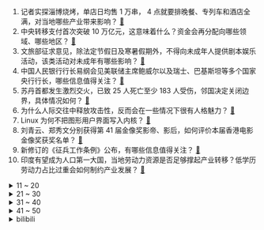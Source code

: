1. 记者实探淄博烧烤，单店日均售 1 万串， 4 点就要排晚餐、专列车和酒店全满，对当地哪些产业带来影响？ [:link:](https://www.zhihu.com/question/595939876)
2. 中央转移支付首次突破 10 万亿元，这意味着什么？资金会再分配向哪些领域、哪些地区？ [:link:](https://www.zhihu.com/question/595425847)
3. 文旅部征求意见，除法定节假日及寒暑假期外，不得向未成年人提供剧本娱乐活动，该类活动对未成年有哪些影响？ [:link:](https://www.zhihu.com/question/595499389)
4. 中国人民银行行长易纲会见美联储主席鲍威尔以及瑞士、巴基斯坦等多个国家央行行长，哪些信息值得关注？ [:link:](https://www.zhihu.com/question/595504988)
5. 苏丹首都发生激烈交火，已致 25 人死亡至少 183 人受伤，邻国决定关闭边界，具体情况如何？ [:link:](https://www.zhihu.com/question/595912192)
6. 为什么人际交往中释放攻击性，反而会在一些情况下很有人格魅力？ [:link:](https://www.zhihu.com/question/533622671)
7. Linux 为何不把图形用户界面写入内核？ [:link:](https://www.zhihu.com/question/20667741)
8. 刘青云、郑秀文分别获得第 41 届金像奖影帝、影后，如何评价本届香港电影金像奖获奖名单？ [:link:](https://www.zhihu.com/question/595998722)
9. 新修订的《征兵工作条例》公布，有哪些信息值得关注？ [:link:](https://www.zhihu.com/question/595309486)
10. 印度有望成为人口第一大国，当地劳动力资源是否足够撑起产业转移？低学历劳动力占比过重会如何制约产业发展？ [:link:](https://www.zhihu.com/question/595637146)
<details>
<summary>11 ~ 20</summary>

11. 薛宝钗被哥哥拖累，为什么从来没有埋怨过？ [:link:](https://www.zhihu.com/question/524351548)
12. 大模型LLM领域，有哪些可以作为学术研究方向？ [:link:](https://www.zhihu.com/question/595298808)
13. 城市中常见的动物有哪些有趣的冷知识可以讲给小朋友听？ [:link:](https://www.zhihu.com/question/594673049)
14. 宿州埇桥一杂技女演员表演时高空坠亡，反映出什么问题？事件后续处理进展如何？ [:link:](https://www.zhihu.com/question/595931999)
15. 22-23 赛季 NBA 季后赛湖人 128:112 灰熊，浓眉 22+12+7，如何评价这场比赛？ [:link:](https://www.zhihu.com/question/596005489)
16. 为什么有些人老了发现「子女没出息是一种福分」？你怎么看？ [:link:](https://www.zhihu.com/question/594668461)
17. 多家银行将员工绩效薪酬追索扣回，有银行人均追回近 5 万元，「追薪」以后会常态化吗？ [:link:](https://www.zhihu.com/question/595916455)
18. 电影《灌篮高手》为何选择以宫城良田为主视角？ [:link:](https://www.zhihu.com/question/595855522)
19. 面对不断增长的人口规模，印度医疗、养老等社会保障能跟得上吗？贫富差距带来的社会矛盾应该如何解决？ [:link:](https://www.zhihu.com/question/595634951)
20. 如何评价沃尔沃 EX90 中国首秀，是否能称为智能安全新标杆？ [:link:](https://www.zhihu.com/question/595956154)
</details>
<details>
<summary>21 ~ 30</summary>

21. 未来三至五年内，GPT 能把一个十个人的编程开发团队精简到几个人吗？ [:link:](https://www.zhihu.com/question/589904843)
22. 豪华品牌做电动车还有机会吗，会被新势力彻底赶超吗？ [:link:](https://www.zhihu.com/question/595935056)
23. 如何评价《尘封十三载》大结局？ [:link:](https://www.zhihu.com/question/595962211)
24. 2023 年上海车展哪些车值得看？ [:link:](https://www.zhihu.com/question/594209163)
25. Vim 到底可以配置得多漂亮? [:link:](https://www.zhihu.com/question/26248191)
26. 如果穿越成《长月烬明》的叶冰裳，你会怎么做？ [:link:](https://www.zhihu.com/question/531915505)
27. 如果《原神》中的设定是神之眼破碎就会死亡，哪些角色放的位置会比较危险？ [:link:](https://www.zhihu.com/question/584986692)
28. 有什么生活中的趣味物理知识？ [:link:](https://www.zhihu.com/question/23019666)
29. 心理非常着急但是没有行动力的人是天生懒惰吗？ [:link:](https://www.zhihu.com/question/483244051)
30. 波兰政要称「若乌克兰战败，中国大陆或第二天就打台湾」，遭中方驳斥，如何评价这一言论？ [:link:](https://www.zhihu.com/question/595521347)
</details>
<details>
<summary>31 ~ 40</summary>

31. 巴菲特表示「苹果用户不会接受 1 万美元收走 iPhone 且不能再买苹果手机」，如何看待这一言论？ [:link:](https://www.zhihu.com/question/595349963)
32. 作为一个《英雄联盟》玩家，如果我每个版本能选择三个英雄，使用三个英雄必胜，其他必败，我能夺冠吗？ [:link:](https://www.zhihu.com/question/586398785)
33. 为啥没有顶级CPU的核显本？ [:link:](https://www.zhihu.com/question/595229500)
34. 哪些行星外表迷人，实际上如地狱一般？ [:link:](https://www.zhihu.com/question/595585754)
35. 蟒蛇没有咀嚼能力，它不会消化不良吗？ [:link:](https://www.zhihu.com/question/576460952)
36. 夫妻做试管生下龙凤胎，女儿与丈夫无血缘关系，医院称流程无差错，为何出现该状况？试管婴儿还存在哪些风险？ [:link:](https://www.zhihu.com/question/595726738)
37. 张志磊 TKO 乔伊斯获 WBO 过渡拳王金腰带，如何评价这场比赛? [:link:](https://www.zhihu.com/question/595902210)
38. 男生考驾照考手动挡还是自动挡？ [:link:](https://www.zhihu.com/question/595897243)
39. 2023LPL春决有哪些操作天花板？ [:link:](https://www.zhihu.com/question/595625190)
40. 经常自驾的人为什么都说自驾前一定要给车做保养？ [:link:](https://www.zhihu.com/question/595866073)
</details>
<details>
<summary>41 ~ 50</summary>

41. 上汽集团 2023 年首季销量剧降 27% 仅为全年目标 15%，主要受哪些因素影响？ [:link:](https://www.zhihu.com/question/595104014)
42. 买新车比买二手车有什么优点和缺点？ [:link:](https://www.zhihu.com/question/593343376)
43. 到底“工资开多少，我就做多少的活”这种想法对不对？ [:link:](https://www.zhihu.com/question/588370062)
44. 游戏里很强，现实里没那么强的足球球员有哪些？ [:link:](https://www.zhihu.com/question/444833941)
45. 22-23 赛季英超西汉姆联连追两球 2:2 阿森纳，热苏斯厄德高破门萨卡失点，如何评价这场比赛？ [:link:](https://www.zhihu.com/question/595963430)
46. 中国省级「癌症地图」出炉，如何看待肺癌列第一，「穷癌」下降「富癌」上升？癌症发病为何会有地域差异？ [:link:](https://www.zhihu.com/question/593010173)
47. 如何评价理光宾得欣然发布K-3 Mark III Monochrome黑白专业单反？ [:link:](https://www.zhihu.com/question/595304887)
48. 苏首都喀土穆多地突发武装冲突，中国驻苏丹使馆发布紧急安全提示，中国公民应如何保障自身安全？ [:link:](https://www.zhihu.com/question/595775874)
49. 有可能彻底解决人类的“生老病死”问题，而实现人类终极自由与解放的实际方法吗？ [:link:](https://www.zhihu.com/question/594619639)
50. 22-23 赛季英超诺丁汉森林 0:2 曼联，安东尼传射达洛特破门，如何评价这场比赛？ [:link:](https://www.zhihu.com/question/595991605)
</details><details>
<summary>bilibili</summary>

1. 快快快！ [:link:](//www.bilibili.com/video/BV1U54y1F7Sc)
2. AI 一眼就看透了我的本质 [:link:](//www.bilibili.com/video/BV1DP411U7kS)
3. YOASOBI アイドル(Idol) Official Music Video [:link:](//www.bilibili.com/video/BV17h411u7sb)
4. 开摆咯~ [:link:](//www.bilibili.com/video/BV1XP411U7SK)
5. 我和12个国家的陌生人，完成了名为和平的画 [:link:](//www.bilibili.com/video/BV1FP411S7TS)
6. [原神HoYoFair动画短片] 誓使的万神殿：赛诺vs阿努比斯和埃及诸神！ [:link:](//www.bilibili.com/video/BV1aP411S7a2)
7. 我竟然真的采访到了《猫和老鼠》的画师！他还看了我的视频？！ [:link:](//www.bilibili.com/video/BV1Jo4y187Uh)
8. 这都是啥啊???(5) [:link:](//www.bilibili.com/video/BV1No4y1H7mY)
9. 女朋友哄我 （ VS ） 我哄女朋友 [:link:](//www.bilibili.com/video/BV1mT411W7Q9)
10. 离谱！老公穿成这样你几点回家？ [:link:](//www.bilibili.com/video/BV1SX4y1r7Qx)
<details>
<summary>11 ~ 20</summary>

11. 【TF家族】2023年TF家族《登陆计划》系列演唱会——蝴蝶效应【演唱会全程回顾】（上半场） [:link:](//www.bilibili.com/video/BV16M4y1y7Sp)
12. 我花了30000多个小时，3年7个多月，记录了77种花绽放瞬间，距离我百花绽放又进一大步。 [:link:](//www.bilibili.com/video/BV1q54y1F7YZ)
13. “中国作协只养一个人，那也该是史铁生”【寻找·史铁生】 [:link:](//www.bilibili.com/video/BV1pM411K7r8)
14. 当我把《反方向的钟》旋律倒过来写成一首新歌《正方向的钟》，中国风拉满！ [:link:](//www.bilibili.com/video/BV1Ph411u7WA)
15. 这个直接刷新了我对跳绳的认识 [:link:](//www.bilibili.com/video/BV1kg4y1u71y)
16. 六年后重听《one day》你更喜欢哪个版本? [:link:](//www.bilibili.com/video/BV16M4y1C7FD)
17. 零经费 自拍《三体2：黑暗森林》（自制动画）第01集 [:link:](//www.bilibili.com/video/BV1ss4y127gi)
18. 哈哈哈我疯啦，二手玫瑰版⚡小↑↑↑城↓↓夏↑天⚡ [:link:](//www.bilibili.com/video/BV1qg4y1u7f5)
19. 爆肝两月！一口气带你看完全剧情《饥荒》究竟讲了什么故事？ [:link:](//www.bilibili.com/video/BV1Jc411p7oQ)
20. 蚊·香哪儿，全款拿下 [:link:](//www.bilibili.com/video/BV1y24y1w7kF)
</details>
<details>
<summary>21 ~ 30</summary>

21. B站到底应该如何逆天改命？做了四年UP主的一些感想。 [:link:](//www.bilibili.com/video/BV1XN411w7ro)
22. 这到底是做菜还是魔法？看到最后我直接人傻了！ [:link:](//www.bilibili.com/video/BV16L411f7rW)
23. 小女孩也太可爱了吧！ [:link:](//www.bilibili.com/video/BV1Qc411H7DB)
24. “我看到世界在崩裂，但我看到你”·顶级恐怖游戏【OUTLAST2】到底讲了什么样的故事 [:link:](//www.bilibili.com/video/BV1PM4y1y7oa)
25. 不停更声明，B站加油 [:link:](//www.bilibili.com/video/BV15v4y1n7im)
26. 《B站最快的UP主》 [:link:](//www.bilibili.com/video/BV1Ev4y1n78h)
27. 我用ChatGPT做了一期动画杂谈.....【泛式】 [:link:](//www.bilibili.com/video/BV1qV4y1Z7Er)
28. 生活里一些奇怪的强迫症 [:link:](//www.bilibili.com/video/BV1pa4y1N7p7)
29. 球2前13分钟究竟埋藏了多少细节？《流浪地球2》全片解析01 [:link:](//www.bilibili.com/video/BV1gN411A7kr)
30. 一个世纪的汉字突围史 [:link:](//www.bilibili.com/video/BV1DL411f7Jc)
</details>
<details>
<summary>31 ~ 40</summary>

31. 【妮露】⚡妮能忍受妲妲妲的洗脑么⚡汪⚡ [:link:](//www.bilibili.com/video/BV1mM4y1C7Kc)
32. 成本只需要4块钱的“穷鬼”拌饭 [:link:](//www.bilibili.com/video/BV1YL411m7En)
33. 莱依拉这段话太真实了！站在父母肩膀上才看到的世界，又怎么会轻易放下呢 [:link:](//www.bilibili.com/video/BV1so4y187DR)
34. 都什么年代，谁还邂逅传统小川？！！ [:link:](//www.bilibili.com/video/BV1vh411u7wH)
35. 【原神HoYoFair】先驱：将军幕 [:link:](//www.bilibili.com/video/BV14M411L78A)
36. 来到南京吃美食！小傲吃的眼发直！ [:link:](//www.bilibili.com/video/BV1qL411e73s)
37. 今天是坂本龙一大师的《圣诞快乐 劳伦斯先生》，大家好好听 [:link:](//www.bilibili.com/video/BV1ym4y117u4)
38. 纵观世界风云，风景LPL更好 [:link:](//www.bilibili.com/video/BV1Wc411p7vb)
39. 《明日方舟》EP -Endospore [:link:](//www.bilibili.com/video/BV1yT411H79u)
40. 重铸四月番荣光！我辈义不容辞！2023年四月番开播吐槽 [:link:](//www.bilibili.com/video/BV1og4y1T7VR)
</details>
<details>
<summary>41 ~ 50</summary>

41. ICU人情冷暖：当你重病以后！ [:link:](//www.bilibili.com/video/BV1om4y117P8)
42. 《鸣潮》「共鸣测试」实机PV | 远望 [:link:](//www.bilibili.com/video/BV1ML411m7FH)
43. 她是中国第一女警，3枪击毙歹徒，救出28名孩子 [:link:](//www.bilibili.com/video/BV13P411S7nP)
44. 哈哈哈这游戏双人模式太搞笑了！ [:link:](//www.bilibili.com/video/BV1ag4y1u73u)
45. 终极社死！五十人面前讲随机PPT，脚趾抠出梦幻堡垒！ [:link:](//www.bilibili.com/video/BV1Dm4y117pf)
46. 整蛊！假装窜了…再用充气玩具腿让女友以为她把我掰断了！ [:link:](//www.bilibili.com/video/BV1q24y1F7jX)
47. 男生宿舍晚上聊什么 VS 女生宿舍晚上聊什么 [:link:](//www.bilibili.com/video/BV1m24y1w7PA)
48. 中国影史票房最高的日本动画？德不配位还是实至名归？ [:link:](//www.bilibili.com/video/BV14L411m79Z)
49. 骑行青海，遭遇九级大风沙尘暴，艰难到达乡镇吃个炕锅羊排 [:link:](//www.bilibili.com/video/BV1Hc411n7kD)
50. “我站在鼓楼上面，一切繁华与我无关” [:link:](//www.bilibili.com/video/BV1za4y1N7AW)
</details>
<details>
<summary>51 ~ 60</summary>

51. 求生大师李贺轩 [:link:](//www.bilibili.com/video/BV1D24y1w7xE)
52. 胖龙大战……正式开战！ [:link:](//www.bilibili.com/video/BV1q54y1F7Ui)
53. 变 形 金 刚 忍 界 大 战 [:link:](//www.bilibili.com/video/BV1zk4y1e7YD)
54. 【IGN】《塞尔达传说 王国之泪》最终预告 [:link:](//www.bilibili.com/video/BV1Zh411M7P7)
55. 【Luca Kaneshiro Cover】蜜月アン・ドゥ・トロワ (Honeymoon Un Deux Trois) [:link:](//www.bilibili.com/video/BV1rc411p7z4)
56. 傻子是怎么炼成的 [:link:](//www.bilibili.com/video/BV1AT411s7tf)
57. 【鬼谷闲谈】阿斯加德古菌：给人类一点小小的神之震撼 [:link:](//www.bilibili.com/video/BV1is4y1P7py)
58. 数据实测：lol还有多少人在玩？一区和郊区人数竟相差30倍？！ [:link:](//www.bilibili.com/video/BV1os4y1P7Vv)
59. 当你的母亲突然决定养一只猫… [:link:](//www.bilibili.com/video/BV1ho4y187r9)
60. 万众瞩目的必胜客自助餐来了，又一次吃到没货！ [:link:](//www.bilibili.com/video/BV1Ts4y1273d)
</details>
<details>
<summary>61 ~ 70</summary>

61. 攒了半年的屯屯鼠能出什么？ [:link:](//www.bilibili.com/video/BV1Th411u72z)
62. 怎么可爱肯定是男孩子呀！ [:link:](//www.bilibili.com/video/BV1jV4y1Z7M4)
63. 【STN快报第七季12】被骗了，我打了一天COD，结果发现是育碧的游戏 [:link:](//www.bilibili.com/video/BV1Hk4y1a7LW)
64. 养500只猫狗是什么体验！ [:link:](//www.bilibili.com/video/BV1gP411S7xv)
65. 放眼望去，全是瑕疵！吐槽《长空之王》【鉴定军事热门军事43.5】 [:link:](//www.bilibili.com/video/BV1uh411E7uF)
66. 当我在外面叫女友嫂子，她居然逐渐疯狂了起来！ [:link:](//www.bilibili.com/video/BV16L411f7mo)
67. 探秘上海排名第一的菠萝油，最贵商圈中的茶餐厅菜式居然这么怪？ [:link:](//www.bilibili.com/video/BV1dm4y117r9)
68. 路人一首歌让小伙晚上回去辗转难眠 [:link:](//www.bilibili.com/video/BV1Wm4y1m7rU)
69. 让我后背疼的猫 [:link:](//www.bilibili.com/video/BV16T411H7uD)
70. 要给猫咪小院做安全升级了 [:link:](//www.bilibili.com/video/BV1EL411m7bh)
</details>
<details>
<summary>71 ~ 80</summary>

71. 偶像 翻唱(アイドル) [:link:](//www.bilibili.com/video/BV1QX4y1z7TM)
72. 【张杰】融合传统元素《身骑白马》纯享舞台 [:link:](//www.bilibili.com/video/BV1jc411p797)
73. 一口气看完2022韩剧《黑话律师》 [:link:](//www.bilibili.com/video/BV1jV4y1Z7J6)
74. BLACKPINK科切拉2023舞台合集完整版 [:link:](//www.bilibili.com/video/BV1MT411p7mG)
75. 这 就 是 仙 儿 ！ [:link:](//www.bilibili.com/video/BV13V4y1Z7U6)
76. 水流丝滑就是极品，水流发散就是极差？紫砂壶出水的秘密 [:link:](//www.bilibili.com/video/BV1kc411p75U)
77. 用口香糖盒子，做个袖珍求生盒 [:link:](//www.bilibili.com/video/BV1oT411W77C)
78. 纳西妲传说任务第二章.zip [:link:](//www.bilibili.com/video/BV1ys4y1R7LV)
79. 小乔：我看看这残血是谁呀 [:link:](//www.bilibili.com/video/BV1rM4y1C7HX)
80. 一百年前的剩饭是什么味道？我真不想知道! [:link:](//www.bilibili.com/video/BV1dT411H7Tm)
</details>
<details>
<summary>81 ~ 90</summary>

81. 一年减肥100斤！从吃到练，这个日剧全讲透了！ [:link:](//www.bilibili.com/video/BV1Fh411u73r)
82. 旺旺仙贝：40年了，配方终于被破解了 [:link:](//www.bilibili.com/video/BV1Ns4y127fF)
83. 开心！赶集买到了一整套旅行穿搭！ [:link:](//www.bilibili.com/video/BV1Cm4y1m71V)
84. 【猛男舞团】Flower翻跳 给你们开几朵猛男花 [:link:](//www.bilibili.com/video/BV1Ks4y127HZ)
85. 多大的人了必须分开睡 [:link:](//www.bilibili.com/video/BV1ig4y1T7CJ)
86. ๏ เ เ ค เ ๏ ๏ ๏ ๏ ๏ เ ค เ [:link:](//www.bilibili.com/video/BV1zN411w7EG)
87. 这样的乡间田野你敢来吗？很多毒物蛇虫哦 [:link:](//www.bilibili.com/video/BV18c411p7Pd)
88. 绝对不想要的替身！史上最良心的替身商店开张啦！！ [:link:](//www.bilibili.com/video/BV1em4y1m71c)
89. 【阿正】华为MateXS2和PocketS折叠评测，5万次折叠会翻车吗？ [:link:](//www.bilibili.com/video/BV1Fs4y1K7hN)
90. 老兵烧烤，体育生沉淀，塔克拉玛干到底有多干，百登夜行都是什么梗？【断网补全计划1】 [:link:](//www.bilibili.com/video/BV1bs4y1P7RR)
</details>
<details>
<summary>91 ~ 100</summary>

91. 祝贺我的朋友在美食领域成功进修！ [:link:](//www.bilibili.com/video/BV1kg4y1u7Jf)
92. 【自制动画】《邀请函》嘿嘿 帅的 好看的！！！ [:link:](//www.bilibili.com/video/BV1Ns4y127gg)
93. 成全你，我的最强恋爱脑 [:link:](//www.bilibili.com/video/BV1bh4y1W7nK)
94. 港片最后的辉煌，为何充满争议？万字解读经典港片《无间道3:终极无间》 [:link:](//www.bilibili.com/video/BV1Jm4y1U78S)
95. 以凡人之力，肩比神明！ [:link:](//www.bilibili.com/video/BV1FT411s7dm)
96. 自造战争电影中的松发地雷模型，踩到之后飙演技 [:link:](//www.bilibili.com/video/BV1dh411M7w3)
97. 【原神MMD|鹿忍】阿忍可是大美女 🍪 [:link:](//www.bilibili.com/video/BV1sh411u7Fz)
98. 准备和余华结婚，想了好久了 [:link:](//www.bilibili.com/video/BV1ka4y1N7iJ)
99. 【明日方舟】“惊霆无声”H12-1~4 惊霆绝境全关卡平民攻略！阵容平民+低练度+语音详解的愉悦攻略！|魔法Zc目录 [:link:](//www.bilibili.com/video/BV1ws4y1P7Zx)
100. 30年前让玩家扮演魔王的争议游戏，竟暗藏黑暗结局！ [:link:](//www.bilibili.com/video/BV15s4y127E8)
</details></details>